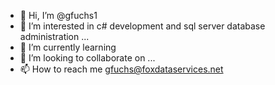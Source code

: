 - 👋 Hi, I’m @gfuchs1
- 👀 I’m interested in c# development and sql server database administration ...
- 🌱 I’m currently learning 
- 💞️ I’m looking to collaborate on ...
- 📫 How to reach me gfuchs@foxdataservices.net

<!---
gfuchs1/gfuchs1 is a ✨ special ✨ repository because its `README.md` (this file) appears on your GitHub profile.
You can click the Preview link to take a look at your changes.
--->

